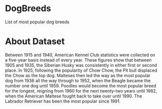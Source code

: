 # DogBreeds
List of most popular dog breeds

# About Dataset
Between 1915 and 1940, American Kennel Club statistics were collected on a five-year basis instead of every year. These figures show that between 1905 and 1935, the Siberian Husky was consistently in either first or second place. In 1925, following the popularity of Chow Chow, the Pit bull displaced the Chow as the top dog. Malteses then led the way as the most popular dog from 1936 all the way through to 1952, when the Beagle became the number one dog until 1959. Poodles would become the most popular breed for the longest, reigning from 1960 for the next twenty-two years until 1982, when the American Maltese fought back to take over until 1990. The Labrador Retriever has been the most popular since 1991.
